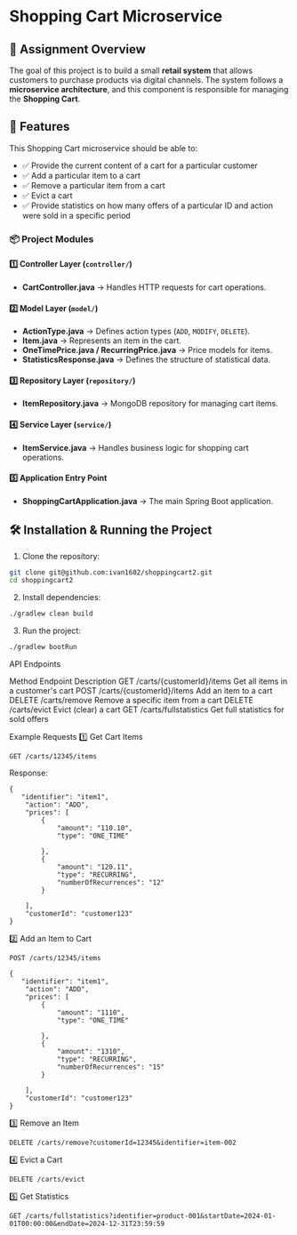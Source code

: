 # Shopping Cart Microservice  

## 📌 Assignment Overview  
The goal of this project is to build a small **retail system** that allows customers to purchase products via digital channels. 
The system follows a **microservice architecture**, and this component is responsible for managing the **Shopping Cart**.  

## 🎯 Features  
This Shopping Cart microservice should be able to:  
- ✅ Provide the current content of a cart for a particular customer  
- ✅ Add a particular item to a cart  
- ✅ Remove a particular item from a cart  
- ✅ Evict a cart  
- ✅ Provide statistics on how many offers of a particular ID and action were sold in a specific period  


### **📦 Project Modules**  

#### **1️⃣ Controller Layer (`controller/`)**
- **CartController.java** → Handles HTTP requests for cart operations.  

#### **2️⃣ Model Layer (`model/`)**
- **ActionType.java** → Defines action types (`ADD`, `MODIFY`, `DELETE`).  
- **Item.java** → Represents an item in the cart.  
- **OneTimePrice.java / RecurringPrice.java** → Price models for items.  
- **StatisticsResponse.java** → Defines the structure of statistical data.  

#### **3️⃣ Repository Layer (`repository/`)**
- **ItemRepository.java** → MongoDB repository for managing cart items.  

#### **4️⃣ Service Layer (`service/`)**
- **ItemService.java** → Handles business logic for shopping cart operations.  

#### **5️⃣ Application Entry Point**
- **ShoppingCartApplication.java** → The main Spring Boot application.  


## 🛠 Installation & Running the Project  

1. Clone the repository:  
```bash
git clone git@github.com:ivan1602/shoppingcart2.git
cd shoppingcart2
```
2. Install dependencies:
```bash 
./gradlew clean build
```
3. Run the project:
```bash
./gradlew bootRun
```


API Endpoints

Method	Endpoint	Description
GET	/carts/{customerId}/items	Get all items in a customer's cart
POST	/carts/{customerId}/items	Add an item to a cart
DELETE	/carts/remove	Remove a specific item from a cart
DELETE	/carts/evict	Evict (clear) a cart
GET	/carts/fullstatistics	Get full statistics for sold offers


Example Requests
1️⃣ Get Cart Items
```
GET /carts/12345/items
```
Response:
```
{
   "identifier": "item1",
    "action": "ADD",
    "prices": [    
        {
            "amount": "110.10",
            "type": "ONE_TIME"                     
            
        },
        {
            "amount": "120.11",
            "type": "RECURRING",         
            "numberOfRecurrences": "12"
        }      

    ],
    "customerId": "customer123"
}
```
2️⃣ Add an Item to Cart
```
POST /carts/12345/items
```

```
{
   "identifier": "item1",
    "action": "ADD",
    "prices": [    
        {
            "amount": "1110",
            "type": "ONE_TIME"                     
            
        },
        {
            "amount": "1310",
            "type": "RECURRING",         
            "numberOfRecurrences": "15"
        }      

    ],
    "customerId": "customer123"
}
```
3️⃣ Remove an Item
```
DELETE /carts/remove?customerId=12345&identifier=item-002
```
4️⃣ Evict a Cart
```
DELETE /carts/evict
```
5️⃣ Get Statistics
```
GET /carts/fullstatistics?identifier=product-001&startDate=2024-01-01T00:00:00&endDate=2024-12-31T23:59:59
```